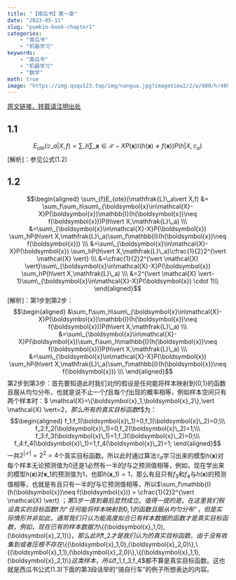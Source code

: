 ```yaml
---
title: "【南瓜书】第一章"
date: "2023-05-11"
slug: "pumkin-book-chapter1"
categories: 
    - "南瓜书"
    - "机器学习"
keywords:
    - "南瓜书"
    - "机器学习"
    - "数学"
math: true
image: "https://img.ququ123.top/img/nangua.jpg?imageView2/2/w/900/h/480"
---
```



[原文链接，转载请注明出处](https://www.ququ123.top/2024/03/ququ-blog)

## 1.1
$$E_{o t e}\left(\mathfrak{L}\_{a} | X, f\right)=\sum\_{h} \sum\_{\boldsymbol{x} \in \mathcal{X}-X} P(\boldsymbol{x}) \mathbb{I}(h(\boldsymbol{x}) \neq f(\boldsymbol{x})) P\left(h | X, \mathfrak{L}_{a}\right)$$
[解析]：参见公式(1.2)

## 1.2
$$\begin{aligned}
\sum_{f}E_{ote}(\mathfrak{L}\_a\vert X,f) &= \sum_f\sum_h\sum\_{\boldsymbol{x}\in\mathcal{X}-X}P(\boldsymbol{x})\mathbb{I}(h(\boldsymbol{x})\neq f(\boldsymbol{x}))P(h\vert X,\mathfrak{L}\_a) \\\
&=\sum\_{\boldsymbol{x}\in\mathcal{X}-X}P(\boldsymbol{x}) \sum_hP(h\vert X,\mathfrak{L}\_a)\sum_f\mathbb{I}(h(\boldsymbol{x})\neq f(\boldsymbol{x})) \\\
&=\sum\_{\boldsymbol{x}\in\mathcal{X}-X}P(\boldsymbol{x}) \sum_hP(h\vert X,\mathfrak{L}\_a)\cfrac{1}{2}2^{\vert \mathcal{X} \vert} \\\
&=\cfrac{1}{2}2^{\vert \mathcal{X} \vert}\sum\_{\boldsymbol{x}\in\mathcal{X}-X}P(\boldsymbol{x}) \sum_hP(h\vert X,\mathfrak{L}\_a) \\\
&=2^{\vert \mathcal{X} \vert-1}\sum\_{\boldsymbol{x}\in\mathcal{X}-X}P(\boldsymbol{x}) \cdot 1\\\
\end{aligned}$$
[解析]：第1步到第2步：
$$\begin{aligned}
&\sum_f\sum_h\sum\_{\boldsymbol{x}\in\mathcal{X}-X}P(\boldsymbol{x})\mathbb{I}(h(\boldsymbol{x})\neq f(\boldsymbol{x}))P(h\vert X,\mathfrak{L}\_a) \\\
&=\sum\_{\boldsymbol{x}\in\mathcal{X}-X}P(\boldsymbol{x})\sum_f\sum_h\mathbb{I}(h(\boldsymbol{x})\neq f(\boldsymbol{x}))P(h\vert X,\mathfrak{L}\_a) \\\
&=\sum\_{\boldsymbol{x}\in\mathcal{X}-X}P(\boldsymbol{x}) \sum_hP(h\vert X,\mathfrak{L}\_a)\sum_f\mathbb{I}(h(\boldsymbol{x})\neq f(\boldsymbol{x})) \\\
\end{aligned}$$
第2步到第3步：首先要知道此时我们对$f$的假设是任何能将样本映射到{0,1}的函数且服从均匀分布，也就是说不止一个$f$且每个$f$出现的概率相等，例如样本空间只有两个样本时：$ \mathcal{X}=\\{\boldsymbol{x}\_1,\boldsymbol{x}\_2\\},\vert \mathcal{X} \vert=2$，那么所有的真实目标函数$f$为：
$$\begin{aligned}
f_1:f_1(\boldsymbol{x}\_1)=0,f_1(\boldsymbol{x}\_2)=0;\\\
f_2:f_2(\boldsymbol{x}\_1)=0,f_2(\boldsymbol{x}\_2)=1;\\\
f_3:f_3(\boldsymbol{x}\_1)=1,f_3(\boldsymbol{x}\_2)=0;\\\
f_4:f_4(\boldsymbol{x}\_1)=1,f_4(\boldsymbol{x}\_2)=1;
\end{aligned}$$
一共$2^{\vert \mathcal{X} \vert}=2^2=4$个真实目标函数。所以此时通过算法$\mathfrak{L}_a$学习出来的模型$h(\boldsymbol{x})$对每个样本无论预测值为0还是1必然有一半的$f$与之预测值相等，例如，现在学出来的模型$h(\boldsymbol{x})$对$\boldsymbol{x}\_1$的预测值为1，也即$h(\boldsymbol{x}\_1)=1$，那么有且只有$f_3$和$f_4$与$h(\boldsymbol{x})$的预测值相等，也就是有且只有一半的$f$与它预测值相等，所以$\sum_f\mathbb{I}(h(\boldsymbol{x})\neq f(\boldsymbol{x})) = \cfrac{1}{2}2^{\vert \mathcal{X} \vert} $；第3步一直到最后显然成立。值得一提的是，在这里我们假设真实的目标函数$f$为“任何能将样本映射到{0,1}的函数且服从均匀分布”，但是实际情形并非如此，通常我们只认为能高度拟合已有样本数据的函数才是真实目标函数，例如，现在已有的样本数据为$\\{(\boldsymbol{x}\_1,0),(\boldsymbol{x}\_2,1)\\}$，那么此时$f_2$才是我们认为的真实目标函数，由于没有收集到或者压根不存在$\\{(\boldsymbol{x}\_1,0),(\boldsymbol{x}\_2,0)\\},\\{(\boldsymbol{x}\_1,1),(\boldsymbol{x}\_2,0)\\},\\{(\boldsymbol{x}\_1,1),(\boldsymbol{x}\_2,1)\\}$这类样本，所以$f_1,f_3,f_4$都不算是真实目标函数。这也就是西瓜书公式(1.3)下面的第3段话举的“骑自行车”的例子所想表达的内容。